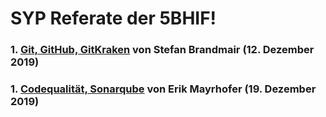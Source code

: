 # SYP Referate der 5BHIF!

### 1. [Git, GitHub, GitKraken](Brandmair_Git) von Stefan Brandmair (12. Dezember 2019)
### 1. [Codequalität, Sonarqube](Mayrhofer_Codequalitaet) von Erik Mayrhofer (19. Dezember 2019)
